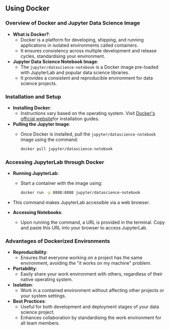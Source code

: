 ## Using Docker

### Overview of Docker and Jupyter Data Science Image
- **What is Docker?**:
  - Docker is a platform for developing, shipping, and running applications in isolated environments called containers.
  - It ensures consistency across multiple development and release cycles, standardising your environment.
- **Jupyter Data Science Notebook Image**:
  - The `jupyter/datascience-notebook` is a Docker image pre-loaded with JupyterLab and popular data science libraries.
  - It provides a consistent and reproducible environment for data science projects.

### Installation and Setup
- **Installing Docker**:
  - Instructions vary based on the operating system. Visit [Docker's official website](https://www.docker.com/products/docker-desktop)for installation guides.
- **Pulling the Jupyter Image**:
  - Once Docker is installed, pull the `jupyter/datascience-notebook` image using the command:

	```bash
	docker pull jupyter/datascience-notebook
	```

### Accessing JupyterLab through Docker
- **Running JupyterLab**:
  - Start a container with the image using:

	```bash
	docker run -p 8888:8888 jupyter/datascience-notebook
	```
	  
- This command makes JupyterLab accessible via a web browser.
- **Accessing Notebooks**:
  - Upon running the command, a URL is provided in the terminal. Copy and paste this URL into your browser to access JupyterLab.

### Advantages of Dockerized Environments
- **Reproducibility**:
  - Ensures that everyone working on a project has the same environment, avoiding the "it works on my machine" problem.
- **Portability**:
  - Easily share your work environment with others, regardless of their native operating system.
- **Isolation**:
  - Work in a contained environment without affecting other projects or your system settings.
- **Best Practices**:
  - Useful for both development and deployment stages of your data science project.
  - Enhances collaboration by standardising the work environment for all team members.